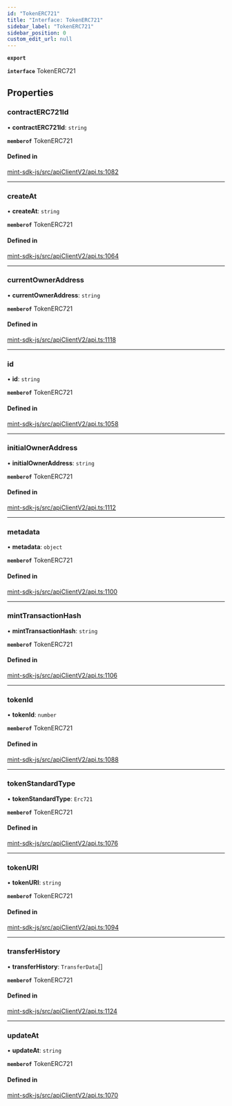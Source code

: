 ```yaml
---
id: "TokenERC721"
title: "Interface: TokenERC721"
sidebar_label: "TokenERC721"
sidebar_position: 0
custom_edit_url: null
---
```


**`export`**

**`interface`** TokenERC721

## Properties

### contractERC721Id

• **contractERC721Id**: `string`

**`memberof`** TokenERC721

#### Defined in

[mint-sdk-js/src/apiClientV2/api.ts:1082](https://github.com/KyuzanInc/mint-sdk-js/blob/d2ac52e/src/apiClientV2/api.ts#L1082)

___

### createAt

• **createAt**: `string`

**`memberof`** TokenERC721

#### Defined in

[mint-sdk-js/src/apiClientV2/api.ts:1064](https://github.com/KyuzanInc/mint-sdk-js/blob/d2ac52e/src/apiClientV2/api.ts#L1064)

___

### currentOwnerAddress

• **currentOwnerAddress**: `string`

**`memberof`** TokenERC721

#### Defined in

[mint-sdk-js/src/apiClientV2/api.ts:1118](https://github.com/KyuzanInc/mint-sdk-js/blob/d2ac52e/src/apiClientV2/api.ts#L1118)

___

### id

• **id**: `string`

**`memberof`** TokenERC721

#### Defined in

[mint-sdk-js/src/apiClientV2/api.ts:1058](https://github.com/KyuzanInc/mint-sdk-js/blob/d2ac52e/src/apiClientV2/api.ts#L1058)

___

### initialOwnerAddress

• **initialOwnerAddress**: `string`

**`memberof`** TokenERC721

#### Defined in

[mint-sdk-js/src/apiClientV2/api.ts:1112](https://github.com/KyuzanInc/mint-sdk-js/blob/d2ac52e/src/apiClientV2/api.ts#L1112)

___

### metadata

• **metadata**: `object`

**`memberof`** TokenERC721

#### Defined in

[mint-sdk-js/src/apiClientV2/api.ts:1100](https://github.com/KyuzanInc/mint-sdk-js/blob/d2ac52e/src/apiClientV2/api.ts#L1100)

___

### mintTransactionHash

• **mintTransactionHash**: `string`

**`memberof`** TokenERC721

#### Defined in

[mint-sdk-js/src/apiClientV2/api.ts:1106](https://github.com/KyuzanInc/mint-sdk-js/blob/d2ac52e/src/apiClientV2/api.ts#L1106)

___

### tokenId

• **tokenId**: `number`

**`memberof`** TokenERC721

#### Defined in

[mint-sdk-js/src/apiClientV2/api.ts:1088](https://github.com/KyuzanInc/mint-sdk-js/blob/d2ac52e/src/apiClientV2/api.ts#L1088)

___

### tokenStandardType

• **tokenStandardType**: `Erc721`

**`memberof`** TokenERC721

#### Defined in

[mint-sdk-js/src/apiClientV2/api.ts:1076](https://github.com/KyuzanInc/mint-sdk-js/blob/d2ac52e/src/apiClientV2/api.ts#L1076)

___

### tokenURI

• **tokenURI**: `string`

**`memberof`** TokenERC721

#### Defined in

[mint-sdk-js/src/apiClientV2/api.ts:1094](https://github.com/KyuzanInc/mint-sdk-js/blob/d2ac52e/src/apiClientV2/api.ts#L1094)

___

### transferHistory

• **transferHistory**: `TransferData`[]

**`memberof`** TokenERC721

#### Defined in

[mint-sdk-js/src/apiClientV2/api.ts:1124](https://github.com/KyuzanInc/mint-sdk-js/blob/d2ac52e/src/apiClientV2/api.ts#L1124)

___

### updateAt

• **updateAt**: `string`

**`memberof`** TokenERC721

#### Defined in

[mint-sdk-js/src/apiClientV2/api.ts:1070](https://github.com/KyuzanInc/mint-sdk-js/blob/d2ac52e/src/apiClientV2/api.ts#L1070)
